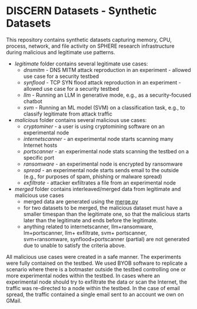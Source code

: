 # DISCERN Datasets - Synthetic Datasets

This repository contains synthetic datasets capturing
memory, CPU, process, network, and file activity on SPHERE
research infrastructure during malicious and legitimate use patterns.

- *legitimate* folder contains several legitimate use cases:
  - *dnsmitm* - DNS MITM attack reproduction in an experiment - allowed use case for a security testbed
  - *synflood* - TCP SYN flood attack reproduction in an experiment - allowed use case for a security testbed
  - *llm* - Running an LLM in generative mode, e.g., as a security-focused chatbot
  - *svm* - Running an ML model (SVM) on a classification task, e.g., to classify legitimate from attack traffic
- *malicious* folder contains several malicious use cases:
  - *cryptominer* - a user is using cryptomining software on an experimental node
  - *internetscanner* - an experimental node starts scanning many Internet hosts
  - *portscanner* - an experimental node stats scanning the testbed on a specific port
  - *ransomware* - an experimental node is encrypted by ransomware
  - *spread* - an experimental node starts sends email to the outside (e.g., for purposes of spam, phishing or malware spread)
  - *exfiltrate* - attacker exfiltrates a file from an experimental node 	       
- *merged* folder contains interleaved/merged data from legitimate and
malicious use cases
  - merged data are generated using the [merge.py](https://github.com/STEELISI/discern_collection/tree/main/merger)
  - for two datasets to be merged, the malicious dataset must have a smaller timespan than the legitimate one, so that the malicious starts later than the legitimate and ends before the legitimate.
  - anything related to internetscanner, llm+ransomware, lm+portscanner, llm+ exfiltrate, svm+ portscanner, svm+ransomware, synflood+portscanner (partial) are not generated due to unable to satisfy the criteria above.

All malicious use cases were created in a safe manner. The experiments were fully
contained on the testbed. We used BYOB software to replicate a scenario where there
is a botmaster outside the testbed controlling one or more experimental nodes within
the testbed. In cases where an experimental node should try to exfiltrate the data
or scan the Internet, the traffic was re-directed to a node within the testbed. In
the case of email spread, the traffic contained a single email sent to an account we
own on GMail. 